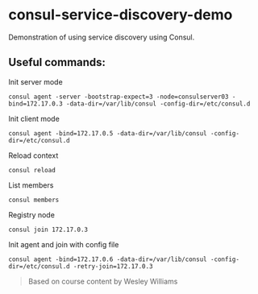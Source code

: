 # consul-service-discovery-demo

Demonstration of using service discovery using Consul.

## Useful commands:

Init server mode

`consul agent -server -bootstrap-expect=3 -node=consulserver03 -bind=172.17.0.3 -data-dir=/var/lib/consul -config-dir=/etc/consul.d`

Init client mode

`consul agent -bind=172.17.0.5 -data-dir=/var/lib/consul -config-dir=/etc/consul.d`

Reload context

`consul reload`

List members

`consul members`

Registry node

`consul join 172.17.0.3`

Init agent and join with config file

`consul agent -bind=172.17.0.6 -data-dir=/var/lib/consul -config-dir=/etc/consul.d -retry-join=172.17.0.3`

> Based on course content by Wesley Williams

